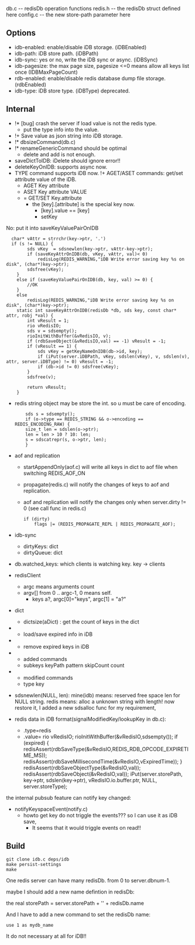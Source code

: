 db.c -- redisDb operation functions
redis.h -- the redisDb struct defined here
config.c -- the new store-path parameter here

Options
-------

* idb-enabled: enable/disable iDB storage. (iDBEnabled)
* idb-path: iDB store path. (iDBPath)
* idb-sync:  yes or no, write the iDB sync or async. (iDBSync)
* idb-pagesize: the max page size, pagesize <=0 means allow all keys list once (IDBMaxPageCount)
* rdb-enabled: enable/disable redis database dump file storage. (rdbEnabled)
* idb-type: iDB store type. (iDBType) deprecated.



Internal
---------

* !* [bug] crash the server if load value is not the redis type.
  * put the type info into the value.
* !+ Save value as json string into iDB storage.
* !* dbsizeCommand(db.c)
* !* renameGenericCommand should be optimal
  * delete and add is not enough.
* saveDictToIDB: iDelete should ignore error!!
* deleteKeyOnIDB: supports async now.
* TYPE command supports iDB now.
!+ AGET/ASET commands: get/set attribute value of the iDB.
  * AGET Key attribute
  * ASET Key attribute VALUE
  * = GET/SET Key.attribute
    * the [key].[attribute] is the special key now.
      * [key].value == [key]
      * setKey

No: put it into saveKeyValuePairOnIDB

      char* vAttr = strrchr(key->ptr, '.')
      if (s != NULL) {
            sds vKey  = sdsnewlen(key->ptr, vAttr-key->ptr);
            if (saveKeyAttrOnIDB(db, vKey, vAttr, val)< 0)
                redisLog(REDIS_WARNING,"iDB Write error saving key %s on disk", (char*)key->ptr);
            sdsfree(vKey);
        }
        else if (saveKeyValuePairOnIDB(db, key, val) >= 0) {
            //OK
        }
        else
            redisLog(REDIS_WARNING,"iDB Write error saving key %s on disk", (char*)key->ptr);
        static int saveKeyAttrOnIDB(redisDb *db, sds key, const char* attr, robj *val) {
            int vResult = 1;
            rio vRedisIO;
            sds v = sdsempty();
            rioInitWithBuffer(&vRedisIO, v);
            if (rdbSaveObject(&vRedisIO,val) == -1) vResult = -1;
            if (vResult == 1) {
                sds vKey = getKeyNameOnIDB(db->id, key);
                if (iPut(server.iDBPath, vKey, sdslen(vKey), v, sdslen(v), attr, server.iDBType) != 0) vResult = -1;
                if (db->id != 0) sdsfree(vKey);
            }
            sdsfree(v);

            return vResult;
        }



* redis string object may be store the int. so u must be care of encoding.

          sds s = sdsempty();
          if (o->type == REDIS_STRING && o->encoding == REDIS_ENCODING_RAW) {
          size_t len = sdslen(o->ptr);
          len = len > 10 ? 10: len;
          s = sdscatrepr(s, o->ptr, len);
          }
 

* aof and replication
  * startAppendOnly(aof.c) will write all keys in dict to aof file when switching REDIS_AOF_ON
  * propagate(redis.c) will notify the changes of keys to aof and replication.
  * aof and replication will notify the changes only when server.dirty != 0 (see call func in redis.c)

        if (dirty)
            flags |= (REDIS_PROPAGATE_REPL | REDIS_PROPAGATE_AOF);
* idb-sync
  * dirtyKeys: dict
  * dirtyQueue: dict

* db.watched_keys: which clients is watching key.
    key -> clients
* redisClient
  * argc means arguments count
  * argv[] from 0 .. argc-1, 0 means self.
    * keys a?, argc[0]="keys", argc[1] = "a?"
* dict
  * dictsize(aDict) : get the count of keys in the dict

* + load/save expired info in iDB
* + remove expired keys in iDB 

* + added commands
  * subkeys keyPath pattern skipCount count
* * modified commands
  * type key
* sdsnewlen(NULL, len):
  mine(idb) means: reserved free space len for NULL string.
  redis means: alloc a unknown string with length!
  now restore it, I added a new sdsalloc func for my requirement,
* redis data in iDB format(signalModifiedKey/lookupKey in db.c):
  * .type=redis
  * .value= 
        rio vRedisIO;
        rioInitWithBuffer(&vRedisIO,sdsempty());
        if (expired) {
            redisAssert(rdbSaveType(&vRedisIO,REDIS_RDB_OPCODE_EXPIRETIME_MS));
            redisAssert(rdbSaveMillisecondTime(&vRedisIO,vExpiredTime));
        }
        redisAssert(rdbSaveObjectType(&vRedisIO,val));
        redisAssert(rdbSaveObject(&vRedisIO,val));
        iPut(server.storePath, key->ptr, sdslen(key->ptr), vRedisIO.io.buffer.ptr, NULL, server.storeType);


the internal pubsub feature can notify key changed:

* notifyKeyspaceEvent(notify.c) 
  * howto get key do not triggle the events??? so I can use it as iDB save,
    * It seems that it would triggle events on read!!




Build
------

    git clone idb.c deps/idb
    make persist-settings
    make

One redis server can have many redisDb. from 0 to server.dbnum-1.

maybe I should add a new name defintion in redisDb:

the real storePath = server.storePath + '\' + redisDb.name

And I have to add a new command to set the redisDb name:

    use 1 as mydb_name

It do not necessary at all for iDB!!
